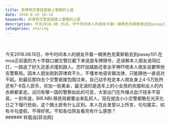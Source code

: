 ```yaml
---
title: 菲律宾交警就是披上警服的土匪
date: 2018-8-15 16:14
keywords: 菲律宾交警就是披上警服的土匪
description: 今天2018.08.15日，中午时间本人的朋友开着一辆黑色克莱斯勒去到pasay101.在moa正前面的大十字路口被交警拦截下来说是车牌限号，还诬赖本人朋友说闯红灯，一路追了好久还差点撞到路人。恐吓加威胁还拿出手铐吓唬本人朋友说要带他去警察局。因本人朋友刚到菲律宾不久，不懂本地语言跟法律，只能跟他一直说对不起。到最后那四五个交警直接包围过来，自己动手抢走本人朋友身上4-5万批所还有7-8百人民币，另加一些美金，最无语的是连车上的小女孩的衣服和女人的内衣裤都拿走。试问有哪一国的警察如此的可恶，大家出门在外赚点血汗钱多不容易。一到年底，BIR.NBI.移民局都要出来乱抓人，现在就连小小交警都敢在光天化日之下强行抢劫，这个跟土匪有什么区别。本人在此发誓以上所言，句句属实，如有半句虚假，不得好死。不知各位网友看完有什么感想？
categories: sharing
---
```

<td class="t_f" id="postmessage_1644449">

<br/>
<br/>
今天2018.08.15日，中午时间本人的朋友开着一辆黑色克莱斯勒去到pasay101.在moa正前面的大十字路口被交警拦截下来说是车牌限号，还诬赖本人朋友说闯红灯，一路追了好久还差点撞到路人。恐吓加威胁还拿出手铐吓唬本人朋友说要带他去警察局。因本人朋友刚到菲律宾不久，不懂本地语言跟法律，只能跟他一直说对不起。到最后那四五个交警直接包围过来，自己动手抢走本人朋友身上4-5万批所还有7-8百人民币，另加一些美金，最无语的是连车上的小女孩的衣服和女人的内衣裤都拿走。试问有哪一国的警察如此的可恶，大家出门在外赚点血汗钱多不容易。一到年底，BIR.NBI.移民局都要出来乱抓人，现在就连小小交警都敢在光天化日之下强行抢劫，这个跟土匪有什么区别。本人在此发誓以上所言，句句属实，如有半句虚假，不得好死。不知各位网友看完有什么感想？<br/>
</td>
###### 转载自[菲龙网]